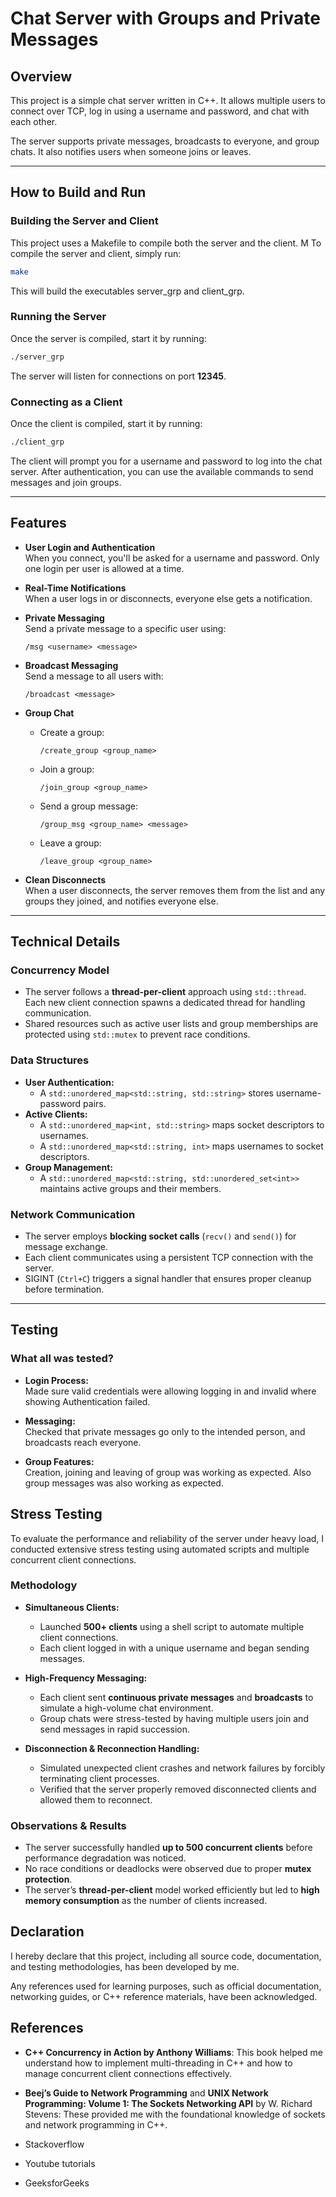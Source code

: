 # Chat Server with Groups and Private Messages

## Overview

This project is a simple chat server written in C++. It allows multiple users to connect over TCP, log in using a username and password, and chat with each other. 

The server supports private messages, broadcasts to everyone, and group chats. It also notifies users when someone joins or leaves.

---

## How to Build and Run

### Building the Server and Client

This project uses a Makefile to compile both the server and the client. M To compile the server and client, simply run:

```bash
make
```
This will build the executables server_grp and client_grp.

### Running the Server

Once the server is compiled, start it by running:

```bash
./server_grp
```

The server will listen for connections on port **12345**.

### Connecting as a Client

Once the client is compiled, start it by running:

```bash
./client_grp
```
The client will prompt you for a username and password to log into the chat server. After authentication, you can use the available commands to send messages and join groups.

---

## Features

- **User Login and Authentication**  
  When you connect, you'll be asked for a username and password. Only one login per user is allowed at a time.

- **Real-Time Notifications**  
  When a user logs in or disconnects, everyone else gets a notification.

- **Private Messaging**  
  Send a private message to a specific user using:
  ```
  /msg <username> <message>
  ```

- **Broadcast Messaging**  
  Send a message to all users with:
  ```
  /broadcast <message>
  ```

- **Group Chat**  
  - Create a group:  
    ```
    /create_group <group_name>
    ```
  - Join a group:  
    ```
    /join_group <group_name>
    ```
  - Send a group message:  
    ```
    /group_msg <group_name> <message>
    ```
  - Leave a group:  
    ```
    /leave_group <group_name>
    ```

- **Clean Disconnects**  
  When a user disconnects, the server removes them from the list and any groups they joined, and notifies everyone else.

---

## Technical Details

### Concurrency Model
- The server follows a **thread-per-client** approach using `std::thread`. Each new client connection spawns a dedicated thread for handling communication.
- Shared resources such as active user lists and group memberships are protected using `std::mutex` to prevent race conditions.

### Data Structures
- **User Authentication:**
  - A `std::unordered_map<std::string, std::string>` stores username-password pairs.
- **Active Clients:**
  - A `std::unordered_map<int, std::string>` maps socket descriptors to usernames.
  - A `std::unordered_map<std::string, int>` maps usernames to socket descriptors.
- **Group Management:**
  - A `std::unordered_map<std::string, std::unordered_set<int>>` maintains active groups and their members.

### Network Communication
- The server employs **blocking socket calls** (`recv()` and `send()`) for message exchange.
- Each client communicates using a persistent TCP connection with the server.
- SIGINT (`Ctrl+C`) triggers a signal handler that ensures proper cleanup before termination.

---

## Testing

### What all was tested?

- **Login Process:**  
  Made sure valid credentials were allowing logging in and invalid where showing Authentication failed.

- **Messaging:**  
  Checked that private messages go only to the intended person, and broadcasts reach everyone.

- **Group Features:**  
Creation, joining and leaving of group was working as expected. Also group messages was also working as expected.


## Stress Testing

To evaluate the performance and reliability of the server under heavy load, I conducted extensive stress testing using automated scripts and multiple concurrent client connections.

### Methodology
- **Simultaneous Clients:**  
  - Launched **500+ clients** using a shell script to automate multiple client connections.
  - Each client logged in with a unique username and began sending messages.
  
- **High-Frequency Messaging:**  
  - Each client sent **continuous private messages** and **broadcasts** to simulate a high-volume chat environment.
  - Group chats were stress-tested by having multiple users join and send messages in rapid succession.

- **Disconnection & Reconnection Handling:**  
  - Simulated unexpected client crashes and network failures by forcibly terminating client processes.
  - Verified that the server properly removed disconnected clients and allowed them to reconnect.

### Observations & Results
- The server successfully handled **up to 500 concurrent clients** before performance degradation was noticed.
- No race conditions or deadlocks were observed due to proper **mutex protection**.
- The server’s **thread-per-client** model worked efficiently but led to **high memory consumption** as the number of clients increased.

## Declaration 

I hereby declare that this project, including all source code, documentation, and testing methodologies, has been developed by me.

Any references used for learning purposes, such as official documentation, networking guides, or C++ reference materials, have been acknowledged.

## References
- **C++ Concurrency in Action by Anthony Williams**: This book helped me understand how to implement multi-threading in C++ and how to manage concurrent client connections effectively.

- **Beej’s Guide to Network Programming** and  **UNIX Network Programming: Volume 1: The Sockets Networking API** by W. Richard Stevens: These provided me with the foundational knowledge of sockets and network programming in C++.

- Stackoverflow
- Youtube tutorials
- GeeksforGeeks
